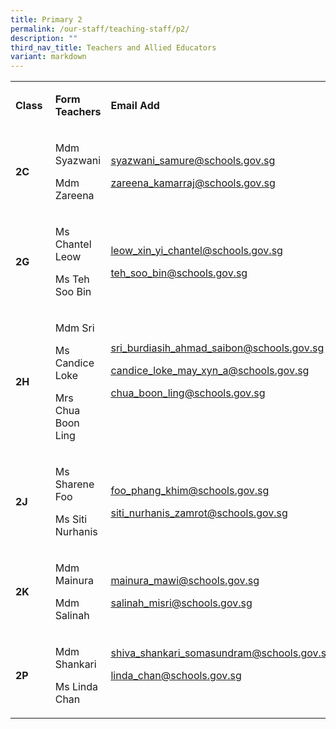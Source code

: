 ```yaml
---
title: Primary 2
permalink: /our-staff/teaching-staff/p2/
description: ""
third_nav_title: Teachers and Allied Educators
variant: markdown
---
```

<table style="minWidth: 75px">
<colgroup>
<col>
<col>
<col>
</colgroup>
<tbody>
<tr>
<td rowspan="1" colspan="1">
<p><strong>Class&nbsp;</strong>
</p>
</td>
<td rowspan="1" colspan="1">
<p><strong>Form Teachers</strong>
</p>
</td>
<td rowspan="1" colspan="1">
<p><strong>Email Add</strong>
</p>
</td>
</tr>
<tr>
<td rowspan="1" colspan="1">
<p><strong>2C&nbsp;</strong>
</p>
</td>
<td rowspan="1" colspan="1">
<p>Mdm Syazwani</p>
<p>Mdm Zareena</p>
<p></p>
</td>
<td rowspan="1" colspan="1">
<p><a href="mailto:syazwani_samure@schools.gov.sg" rel="noopener noreferrer nofollow" target="_blank"><u>syazwani_samure@schools.gov.sg</u></a>
</p>
<p><a href="mailto:zareena_kamarraj@schools.gov.sg" rel="noopener noreferrer nofollow" target="_blank"><u>zareena_kamarraj@schools.gov.sg</u></a>
</p>
<p></p>
</td>
</tr>
<tr>
<td rowspan="1" colspan="1">
<p><strong>2G&nbsp;</strong>
</p>
</td>
<td rowspan="1" colspan="1">
<p>Ms Chantel Leow</p>
<p>Ms Teh Soo Bin</p>
<p></p>
</td>
<td rowspan="1" colspan="1">
<p><a href="mailto:leow_xin_yi_chantel@schools.gov.sg" rel="noopener noreferrer nofollow" target="_blank"><u>leow_xin_yi_chantel@schools.gov.sg</u></a>
</p>
<p><a href="mailto:teh_soo_bin@schools.gov.sg" rel="noopener noreferrer nofollow" target="_blank"><u>teh_soo_bin@schools.gov.sg</u></a>
</p>
<p></p>
</td>
</tr>
<tr>
<td rowspan="1" colspan="1">
<p><strong>2H&nbsp;</strong>
</p>
</td>
<td rowspan="1" colspan="1">
<p>Mdm Sri</p>
<p>Ms Candice Loke</p>
<p>Mrs Chua Boon Ling</p>
<p></p>
</td>
<td rowspan="1" colspan="1">
<p><a href="mailto:sri_burdiasih_ahmad_saibon@schools.gov.sg" rel="noopener noreferrer nofollow" target="_blank"><u>sri_burdiasih_ahmad_saibon@schools.gov.sg</u></a>
</p>
<p><a href="mailto:candice_loke_may_xyn_a@schools.gov.sg" rel="noopener noreferrer nofollow" target="_blank"><u>candice_loke_may_xyn_a@schools.gov.sg</u></a>
</p>
<p><a href="mailto:chua_boon_ling@schools.gov.sg" rel="noopener noreferrer nofollow" target="_blank"><u>chua_boon_ling@schools.gov.sg</u></a>
</p>
<p>
<br>
</p>
</td>
</tr>
<tr>
<td rowspan="1" colspan="1">
<p><strong>2J&nbsp;</strong>
</p>
</td>
<td rowspan="1" colspan="1">
<p>Ms Sharene Foo</p>
<p>Ms Siti Nurhanis</p>
<p></p>
</td>
<td rowspan="1" colspan="1">
<p><a href="mailto:foo_phang_khim@schools.gov.sg" rel="noopener noreferrer nofollow" target="_blank"><u>foo_phang_khim@schools.gov.sg</u></a>
</p>
<p><a href="mailto:siti_nurhanis_zamrot@schools.gov.sg" rel="noopener noreferrer nofollow" target="_blank"><u>siti_nurhanis_zamrot@schools.gov.sg</u></a>
</p>
<p></p>
</td>
</tr>
<tr>
<td rowspan="1" colspan="1">
<p><strong>2K&nbsp;</strong>
</p>
</td>
<td rowspan="1" colspan="1">
<p>Mdm Mainura</p>
<p>Mdm Salinah</p>
<p></p>
</td>
<td rowspan="1" colspan="1">
<p><a href="mailto:mainura_mawi@schools.gov.sg" rel="noopener noreferrer nofollow" target="_blank"><u>mainura_mawi@schools.gov.sg</u></a>
</p>
<p><a href="mailto:salinah_misri@schools.gov.sg" rel="noopener noreferrer nofollow" target="_blank"><u>salinah_misri@schools.gov.sg</u></a>
</p>
<p></p>
</td>
</tr>
<tr>
<td rowspan="1" colspan="1">
<p><strong>2P&nbsp;</strong>
</p>
</td>
<td rowspan="1" colspan="1">
<p>Mdm Shankari</p>
<p>Ms Linda Chan</p>
<p></p>
</td>
<td rowspan="1" colspan="1">
<p><a href="mailto:shiva_shankari_somasundram@schools.gov.sg" rel="noopener noreferrer nofollow" target="_blank"><u>shiva_shankari_somasundram@schools.gov.sg</u></a>
</p>
<p><a href="mailto:linda_chan@schools.gov.sg" rel="noopener noreferrer nofollow" target="_blank"><u>linda_chan@schools.gov.sg</u></a>
</p>
<p>
<br>
</p>
</td>
</tr>
</tbody>
</table>
<p></p>